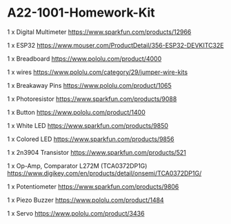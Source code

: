 # A22-1001-Homework-Kit
 1 x Digital Multimeter  https://www.sparkfun.com/products/12966
 
 1 x ESP32 https://www.mouser.com/ProductDetail/356-ESP32-DEVKITC32E
 
 1 x Breadboard https://www.pololu.com/product/4000
 
 1 x wires https://www.pololu.com/category/29/jumper-wire-kits
 
 1 x Breakaway Pins https://www.pololu.com/product/1065
 
 1 x Photoresistor https://www.sparkfun.com/products/9088
 
 1 x Button https://www.pololu.com/product/1400
 
 1 x White LED https://www.sparkfun.com/products/9850
 
 1 x Colored LED https://www.sparkfun.com/products/9856
 
 1 x 2n3904 Transistor https://www.sparkfun.com/products/521
 
 1 x Op-Amp, Comparator L272M (TCA0372DP1G) https://www.digikey.com/en/products/detail/onsemi/TCA0372DP1G/
 
 1 x Potentiometer https://www.sparkfun.com/products/9806
 
 1 x Piezo Buzzer https://www.pololu.com/product/1484
 
 1 x Servo https://www.pololu.com/product/3436
 
